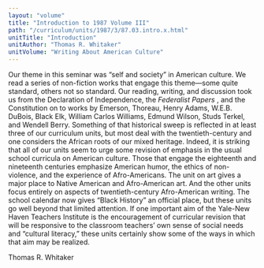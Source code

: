 ```yaml
---
layout: "volume"
title: "Introduction to 1987 Volume III"
path: "/curriculum/units/1987/3/87.03.intro.x.html"
unitTitle: "Introduction"
unitAuthor: "Thomas R. Whitaker"
unitVolume: "Writing About American Culture"
---
```

<body>
 <p>
  Our theme in this seminar was “self and society” in American culture. We read a series of non-fiction works that engage this theme—some quite standard, others not so standard. Our reading, writing, and discussion took us from the Declaration of Independence, the
  <i>
   Federalist Papers
  </i>
  , and the Constitution on to works by Emerson, Thoreau, Henry Adams, W.E.B. DuBois, Black Elk, William Carlos Williams, Edmund Wilson, Studs Terkel, and Wendell Berry. Something of that historical sweep is reflected in at least three of our curriculum units, but most deal with the twentieth-century and one considers the African roots of our mixed heritage. Indeed, it is striking that all of our units seem to urge some revision of emphasis in the usual school curricula on American culture. Those that engage the eighteenth and nineteenth centuries emphasize American humor, the ethics of non-violence, and the experience of Afro-Americans. The unit on art gives a major place to Native American and Afro-American art. And the other units focus entirely on aspects of twentieth-century Afro-American writing. The school calendar now gives “Black History” an official place, but these units go well beyond that limited attention. If one important aim of the Yale-New Haven Teachers Institute is the encouragement of curricular revision that will be responsive to the classroom teachers’ own sense of social needs and “cultural literacy,” these units certainly show some of the ways in which that aim may be realized.
 </p>
 <p>
  Thomas R. Whitaker
 </p>

</body>